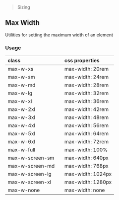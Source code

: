 > Sizing

## Max Width

Utilities for setting the maximum width of an element

### Usage

| class |  | css properties |
|:--|:--|:--|
| max-w-xs |  | max-width: 20rem |
| max-w-sm |  | max-width: 24rem |
| max-w-md |  | max-width: 28rem |
| max-w-lg |  | max-width: 32rem |
| max-w-xl |  | max-width: 36rem |
| max-w-2xl |  | max-width: 42rem |
| max-w-3xl |  | max-width: 48rem |
| max-w-4xl |  | max-width: 56rem |
| max-w-5xl |  | 	max-width: 64rem |
| max-w-6xl |  | max-width: 72rem |
| max-w-full |  | max-width: 100% |
| max-w-screen-sm |  | max-width: 640px |
| max-w-screen-md |  | max-width: 768px |
| max-w-screen-lg |  | max-width: 1024px |
| max-w-screen-xl |  | max-width: 1280px |
| max-w-none |  | max-width: none |

